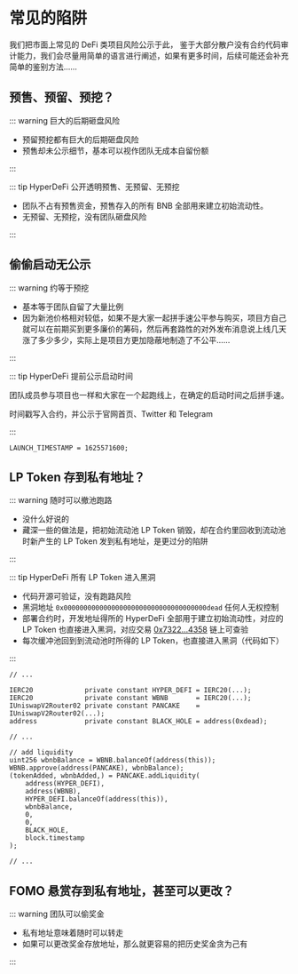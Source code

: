 # 常见的陷阱

我们把市面上常见的 DeFi 类项目风险公示于此， 鉴于大部分散户没有合约代码审计能力，我们会尽量用简单的语言进行阐述，如果有更多时间，后续可能还会补充简单的鉴别方法……

## 预售、预留、预挖？

::: warning 巨大的后期砸盘风险

- 预留预挖都有巨大的后期砸盘风险
- 预售却未公示细节，基本可以视作团队无成本自留份额

:::

::: tip HyperDeFi 公开透明预售、无预留、无预挖

- 团队不占有预售资金，预售存入的所有 BNB 全部用来建立初始流动性。
- 无预留、无预挖，没有团队砸盘风险

:::

## 偷偷启动无公示

::: warning 约等于预挖

- 基本等于团队自留了大量比例
- 因为新池价格相对较低，如果不是大家一起拼手速公平参与购买，项目方自己就可以在前期买到更多廉价的筹码，然后再套路性的对外发布消息说上线几天涨了多少多少，实际上是项目方更加隐蔽地制造了不公平……

:::

::: tip HyperDeFi 提前公示启动时间

团队成员参与项目也一样和大家在一个起跑线上，在确定的启动时间之后拼手速。

时间戳写入合约，并公示于官网首页、Twitter 和 Telegram

:::

``` solidity {1}
LAUNCH_TIMESTAMP = 1625571600;
```

## LP Token 存到私有地址？

::: warning 随时可以撤池跑路

- 没什么好说的
- 藏深一些的做法是，把初始流动池 LP Token 销毁，却在合约里回收到流动池时新产生的 LP Token 发到私有地址，是更过分的陷阱

:::

::: tip HyperDeFi 所有 LP Token 进入黑洞

- 代码开源可验证，没有跑路风险
- 黑洞地址 `0x000000000000000000000000000000000000dead` 任何人无权控制
- 部署合约时，开发地址得所的 HyperDeFi 全部用于建立初始流动性，对应的 LP Token
  也直接进入黑洞，对应交易 [0x7322...4358](https://testnet.bscscan.com/tx/0x7322e56dc9f8614f8afd4fe82965c0c29b1ed683fe55b60c79a2276a79d44358)
  链上可查验
- 每次缓冲池回到到流动池时所得的 LP Token，也直接进入黑洞（代码如下）

:::

``` solidity {6,20}
// ...

IERC20             private constant HYPER_DEFI = IERC20(...);
IERC20             private constant WBNB       = IERC20(...);
IUniswapV2Router02 private constant PANCAKE    = IUniswapV2Router02(...);
address            private constant BLACK_HOLE = address(0xdead);

// ...

// add liquidity
uint256 wbnbBalance = WBNB.balanceOf(address(this));
WBNB.approve(address(PANCAKE), wbnbBalance);
(tokenAdded, wbnbAdded,) = PANCAKE.addLiquidity(
    address(HYPER_DEFI),
    address(WBNB),
    HYPER_DEFI.balanceOf(address(this)),
    wbnbBalance,
    0,
    0,
    BLACK_HOLE,
    block.timestamp
);

// ...
```

## FOMO 悬赏存到私有地址，甚至可以更改？

::: warning 团队可以偷奖金

- 私有地址意味着随时可以转走
- 如果可以更改奖金存放地址，那么就更容易的把历史奖金贪为己有

:::

